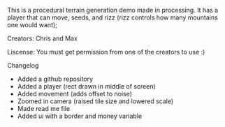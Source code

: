 This is a procedural terrain generation demo made in processing. It has a player that can move, seeds, and rizz (rizz controls how many mountains one would want);

Creators:
Chris and Max

Liscense:
You must get permission from one of the creators to use :)

Changelog

- Added a github repository
- Added a player (rect drawn in middle of screen)
- Added movement (adds offset to noise)
- Zoomed in camera (raised tile size and lowered scale)
- Made read me file
- Added ui with a border and money variable
